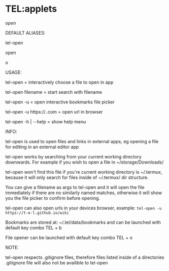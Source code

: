 # TEL:applets

_open_

DEFAULT ALIASES:

tel-open

open

o

USAGE:

tel-open			= interactively choose a file to open in app

tel-open filename		= start search with filename

tel-open -u 			= open interactive bookmarks file picker

tel-open -u https://..com 	= open url in browser

tel-open -h | --help 		= show help menu

INFO:

tel-open is used to open files and links in external apps, eg opening a file for editing in an external editor app

tel-open works by searching from your current working directory downwards.
For example if you wish to open a file in ~/storage/Downloads/

tel-open won't find this file if you're current working directory is ~/.termux, because it will only search for files inside of ~/.termux/ dir structure.

You can give a filename as args to tel-open and it will open the file immediately if there are no similarly named matches, otherwise it will show you the file picker to confirm before opening. 

tel-open can also open urls in your devices browser, example: `tel-open -u https://t-e-l.github.io/wiki`

Bookmarks are stored at: ~/.tel/data/bookmarks and can be launched with default key combo TEL + b

File opener can be launched with default key combo TEL + o

NOTE:

tel-open respects .gitignore files, therefore files listed inside of a directories .gitignore file will also not be availible to tel-open



